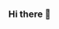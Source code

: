 ### Hi there 👋

<!--
**victorf1211/victorf1211** is a ✨ _special_ ✨ repository because its `README.md` (this file) appears on your GitHub profile.

Here are some ideas to get you started:

- 🔭 I’m currently working on coding
- 🌱 I’m currently learning Computer Science
- 👯 I’m looking to collaborate on ...
- 🤔 I’m looking for help with ...
- 💬 Ask me about ...
- 📫 How to reach me: feng.vic@northeastern.edu
- 😄 Pronouns: HE
- ⚡ Fun fact: ...
-->
